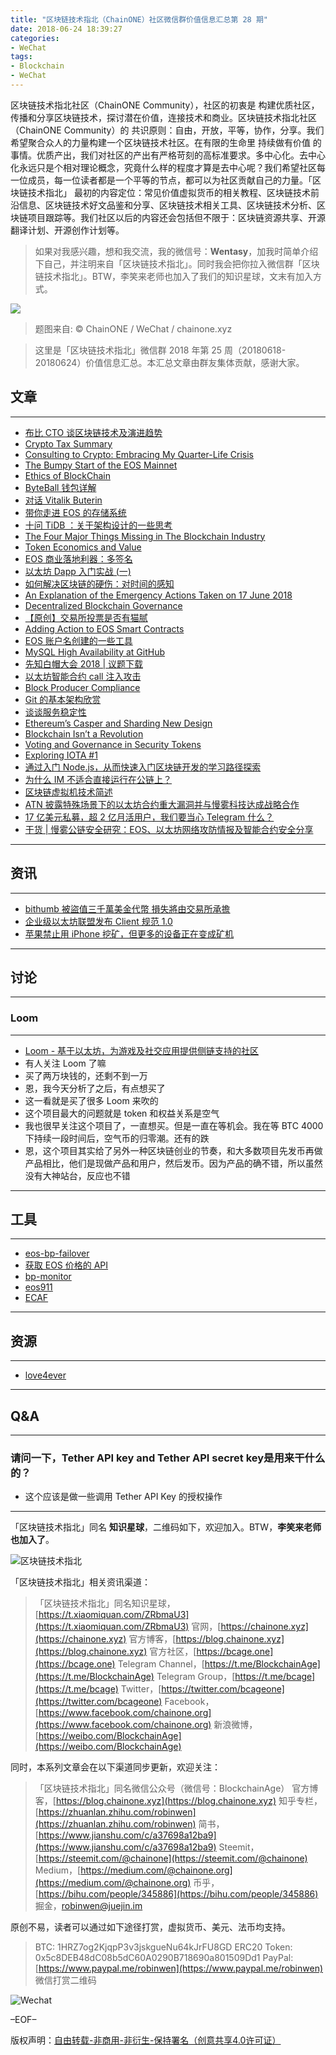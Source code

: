 ```yaml
---
title: "区块链技术指北（ChainONE）社区微信群价值信息汇总第 28 期"
date: 2018-06-24 18:39:27
categories:
- WeChat
tags:
- Blockchain
- WeChat
---
```

区块链技术指北社区（ChainONE Community），社区的初衷是 构建优质社区，传播和分享区块链技术，探讨潜在价值，连接技术和商业。区块链技术指北社区（ChainONE Community）的 共识原则：自由，开放，平等，协作，分享。我们希望聚合众人的力量构建一个区块链技术社区。在有限的生命里 持续做有价值 的事情。优质产出，我们对社区的产出有严格苛刻的高标准要求。多中心化。去中心化永远只是个相对理论概念，究竟什么样的程度才算是去中心呢？我们希望社区每一位成员，每一位读者都是一个平等的节点，都可以为社区贡献自己的力量。「区块链技术指北」 最初的内容定位：常见价值虚拟货币的相关教程、区块链技术前沿信息、区块链技术好文品鉴和分享、区块链技术相关工具、区块链技术分析、区块链项目跟踪等。我们社区以后的内容还会包括但不限于：区块链资源共享、开源翻译计划、开源创作计划等。
<!-- more -->

> 如果对我感兴趣，想和我交流，我的微信号：**Wentasy**，加我时简单介绍下自己，并注明来自「区块链技术指北」。同时我会把你拉入微信群「区块链技术指北」。BTW，李笑来老师也加入了我们的知识星球，文末有加入方式。

![](https://i.imgur.com/EFxCQjC.png)

> 题图来自: © ChainONE / WeChat / chainone.xyz

> 这里是「区块链技术指北」微信群 2018 年第 25 周（20180618-20180624）价值信息汇总。本汇总文章由群友集体贡献，感谢大家。

## 文章
***

* [布比 CTO 谈区块链技术及演进趋势](https://bcage.one/d/644-cto)
* [Crypto Tax Summary](https://bcage.one/d/645-crypto-tax-summary)
* [Consulting to Crypto: Embracing My Quarter-Life Crisis](https://bcage.one/d/646-consulting-to-crypto-embracing-my-quarter-life-crisis)
* [The Bumpy Start of the EOS Mainnet](https://bcage.one/d/647-the-bumpy-start-of-the-eos-mainnet)
* [Ethics of BlockChain](https://bcage.one/d/649-ethics-of-blockchain)
* [ByteBall 钱包详解](https://bcage.one/d/650-byteball)
* [对话 Vitalik Buterin](https://bcage.one/d/651-vitalik-buterin)
* [带你走进 EOS 的存储系统](https://bcage.one/d/652-eos)
* [十问 TiDB ：关于架构设计的一些思考](https://bcage.one/d/653-tidb)
* [The Four Major Things Missing in The Blockchain Industry](https://bcage.one/d/655-the-four-major-things-missing-in-the-blockchain-industry)
* [Token Economics and Value](https://bcage.one/d/656-token-economics-and-value)
* [EOS 商业落地利器：多签名](https://bcage.one/d/659-eos)
* [以太坊 Dapp 入门实战 (一)](https://bcage.one/d/660-dapp)
* [如何解决区块链的硬伤：对时间的感知](https://bcage.one/d/661-blockchain)
* [An Explanation of the Emergency Actions Taken on 17 June 2018](https://bcage.one/d/664-an-explanation-of-the-emergency-actions-taken-on-17-june-2018)
* [Decentralized Blockchain Governance](https://bcage.one/d/667-decentralized-blockchain-governance)
* [【原创】交易所投票是否有猫腻](https://bcage.one/d/668-eos)
* [Adding Action to EOS Smart Contracts](https://bcage.one/d/669-adding-action-to-eos-smart-contracts)
* [EOS 账户名创建的一些工具](https://bcage.one/d/670-eos)
* [MySQL High Availability at GitHub](https://bcage.one/d/671-mysql-high-availability-at-github)
* [先知白帽大会 2018 | 议题下载](https://bcage.one/d/672-2018)
* [以太坊智能合约 call 注入攻击](https://bcage.one/d/673-call)
* [Block Producer Compliance](https://bcage.one/d/675-block-producer-compliance)
* [Git 的基本架构欣赏](https://bcage.one/d/677-git)
* [谈谈服务稳定性](https://bcage.one/d/678-services)
* [Ethereum’s Casper and Sharding New Design](https://bcage.one/d/679-ethereum-s-casper-and-sharding-new-design)
* [Blockchain Isn’t a Revolution](https://bcage.one/d/680-blockchain-isn-t-a-revolution)
* [Voting and Governance in Security Tokens](https://bcage.one/d/681-voting-and-governance-in-security-tokens)
* [Exploring IOTA #1](https://bcage.one/d/682-exploring-iota-1)
* [通过入门 Node.js，从而快速入门区块链开发的学习路径探索](https://bcage.one/d/683-node-js)
* [为什么 IM 不适合直接运行在公链上？](https://mp.weixin.qq.com/s/1ycGGsf_H8E0K9UwUsYwAg)
* [区块链虚拟机技术简述](https://mp.weixin.qq.com/s/w-6vbf44JuPDePNAM0UrCg)
* [ATN 披露特殊场景下的以太坊合约重大漏洞并与慢雾科技达成战略合作](https://mp.weixin.qq.com/s/S5Oq4TxxW5OgEkOmy8ZSzQ)
* [17 亿美元私募，超 2 亿月活用户，我们要当心 Telegram 什么？](https://mp.weixin.qq.com/s/LADoiBMcj1YEWpu5t5q2Xg)
* [干货 | 慢雾公链安全研究：EOS、以太坊网络攻防情报及智能合约安全分享](https://mp.weixin.qq.com/s/aUS7qm6T7FT1fgj17oUR1A)

***

## 资讯
***

* [bithumb 被盜值三千萬美金代幣 損失將由交易所承擔](https://bcage.one/d/658-bithumb)
* [企业级以太坊联盟发布 Client 规范 1.0](https://bcage.one/d/674-client-1-0)
* [苹果禁止用 iPhone 挖矿，但更多的设备正在变成矿机](https://bcage.one/d/684-iphone)

***

## 讨论
***

### Loom
***

* [Loom - 基于以太坊，为游戏及社交应用提供侧链支持的社区](https://zhuanlan.zhihu.com/p/38198720)
* 有人关注 Loom 了嘛
* 买了两万块钱的，还剩不到一万
* 恩，我今天分析了之后，有点想买了
* 这一看就是买了很多 Loom 来吹的
* 这个项目最大的问题就是 token 和权益关系是空气
* 我也很早关注这个项目了，一直想买。但是一直在等机会。我在等 BTC 4000 下持续一段时间后，空气币的归零潮。还有的跌
* 恩，这个项目其实给了另外一种区块链创业的节奏，和大多数项目先发币再做产品相比，他们是现做产品和用户，然后发币。因为产品的确不错，所以虽然没有大神站台，反应也不错

***

## 工具
***

* [eos-bp-failover](https://bcage.one/d/648-eos-bp-failover)
* [获取 EOS 价格的 API](https://bcage.one/d/654-eos-api)
* [bp-monitor](https://bcage.one/d/657-bp-monitor)
* [eos911](https://bcage.one/d/665-eos911)
* [ECAF](https://bcage.one/d/666-ecaf)

***

## 资源
***

* [love4ever](https://bcage.one/d/663-love4ever)

***

## Q&A
***

### 请问一下，Tether API key and Tether API secret key是用来干什么的？

* 这个应该是做一些调用 Tether API Key 的授权操作

***

「区块链技术指北」同名 **知识星球**，二维码如下，欢迎加入。BTW，**李笑来老师也加入了**。

![区块链技术指北](https://i.imgur.com/RBmpxTL.png)

「区块链技术指北」相关资讯渠道：

> 「区块链技术指北」同名知识星球，[https://t.xiaomiquan.com/ZRbmaU3](https://t.xiaomiquan.com/ZRbmaU3)
> 官网，[https://chainone.xyz](https://chainone.xyz)
> 官方博客，[https://blog.chainone.xyz](https://blog.chainone.xyz)
> 官方社区，[https://bcage.one](https://bcage.one)
> Telegram Channel，[https://t.me/BlockchainAge](https://t.me/BlockchainAge)
> Telegram Group，[https://t.me/bcage](https://t.me/bcage)
> Twitter，[https://twitter.com/bcageone](https://twitter.com/bcageone)
> Facebook，[https://www.facebook.com/chainone.org](https://www.facebook.com/chainone.org)
> 新浪微博，[https://weibo.com/BlockchainAge](https://weibo.com/BlockchainAge)

同时，本系列文章会在以下渠道同步更新，欢迎关注：

> 「区块链技术指北」同名微信公众号（微信号：BlockchainAge）
> 官方博客，[https://blog.chainone.xyz](https://blog.chainone.xyz)
> 知乎专栏，[https://zhuanlan.zhihu.com/robinwen](https://zhuanlan.zhihu.com/robinwen)
> 简书，[https://www.jianshu.com/c/a37698a12ba9](https://www.jianshu.com/c/a37698a12ba9)
> Steemit，[https://steemit.com/@chainone](https://steemit.com/@chainone)
> Medium，[https://medium.com/@chainone.org](https://medium.com/@chainone.org)
> 币乎，[https://bihu.com/people/345886](https://bihu.com/people/345886)
> 掘金，[robinwen@juejin.im](https://juejin.im/user/5673ccae60b2260ee435f89a/posts)

原创不易，读者可以通过如下途径打赏，虚拟货币、美元、法币均支持。

> BTC: 1HRZ7og2KjqpP3v3jskgueNu64kJrFU8GD
> ERC20 Token: 0x5c8DEB48dC08b5dC60A0290B718690a801509Dd1
> PayPal: [https://www.paypal.me/robinwen](https://www.paypal.me/robinwen)
> 微信打赏二维码

![Wechat](https://i.imgur.com/hKyy9lI.jpg)

–EOF–

版权声明：[自由转载-非商用-非衍生-保持署名（创意共享4.0许可证）](http://creativecommons.org/licenses/by-nc-nd/4.0/deed.zh)